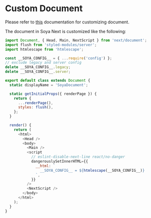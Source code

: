# Custom Document

Please refer to [this](https://github.com/zeit/next.js#custom-document) documentation for customizing document.

The document in Soya Next is customized like the following:

```js
import Document, { Head, Main, NextScript } from 'next/document';
import flush from 'styled-modules/server';
import htmlescape from 'htmlescape';

const __SOYA_CONFIG__ = { ...require('config') };
// exclude legacy and server config
delete __SOYA_CONFIG__.legacy;
delete __SOYA_CONFIG__.server;

export default class extends Document {
  static displayName = 'SoyaDocument';

  static getInitialProps({ renderPage }) {
    return {
      ...renderPage(),
      styles: flush(),
    };
  }

  render() {
    return (
      <html>
        <Head />
        <body>
          <Main />
          <script
            // eslint-disable-next-line react/no-danger
            dangerouslySetInnerHTML={{
              __html: `
                __SOYA_CONFIG__ = ${htmlescape(__SOYA_CONFIG__)}
              `,
            }}
          />
          <NextScript />
        </body>
      </html>
    );
  }
}
```